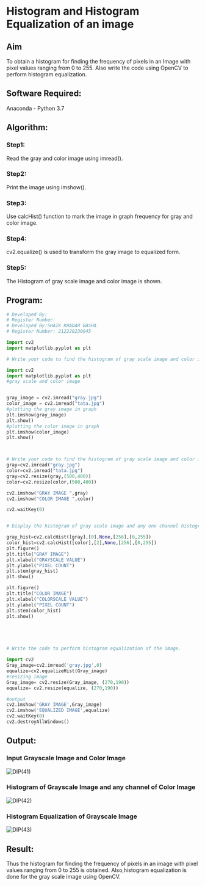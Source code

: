 # Histogram and Histogram Equalization of an image
## Aim
To obtain a histogram for finding the frequency of pixels in an Image with pixel values ranging from 0 to 255. Also write the code using OpenCV to perform histogram equalization.

## Software Required:
Anaconda - Python 3.7

## Algorithm:
### Step1:
Read the gray and color image using imread().
<br>

### Step2:
Print the image using imshow().
<br>

### Step3:
Use calcHist() function to mark the image in graph frequency for gray and color image.
<br>

### Step4:
cv2.equalize() is used to transform the gray image to equalized form.
<br>

### Step5:
The Histogram of gray scale image and color image is shown.
<br>

## Program:
```python
# Developed By:
# Register Number:
# Developed By:SHAIK KHADAR BASHA
# Register Number: 212220230045

import cv2
import matplotlib.pyplot as plt

# Write your code to find the histogram of gray scale image and color image channels.

import cv2
import matplotlib.pyplot as plt 
#gray scale and color image  


gray_image = cv2.imread("gray.jpg")
color_image = cv2.imread("tata.jpg")
#plotting the gray image in graph
plt.imshow(gray_image)
plt.show()
#plotting the color image in graph
plt.imshow(color_image)
plt.show()



# Write your code to find the histogram of gray scale image and color image channels.
gray=cv2.imread("gray.jpg")
color=cv2.imread("tata.jpg")
gray=cv2.resize(gray,(500,400))
color=cv2.resize(color,(500,400))

cv2.imshow("GRAY IMAGE ",gray)
cv2.imshow("COLOR IMAGE ",color)

cv2.waitKey(0)


# Display the histogram of gray scale image and any one channel histogram from color image

gray_hist=cv2.calcHist([gray],[0],None,[256],[0,255])
color_hist=cv2.calcHist([color],[2],None,[256],[0,255])
plt.figure()
plt.title("GRAY IMAGE")
plt.xlabel("GRAYSCALE VALUE")
plt.ylabel("PIXEL COUNT")
plt.stem(gray_hist)
plt.show()

plt.figure()
plt.title("COLOR IMAGE")
plt.xlabel("COLORSCALE VALUE")
plt.ylabel("PIXEL COUNT")
plt.stem(color_hist)
plt.show()





# Write the code to perform histogram equalization of the image. 

import cv2
Gray_image=cv2.imread('gray.jpg',0)
equalize=cv2.equalizeHist(Gray_image)
#resizing image 
Gray_image= cv2.resize(Gray_image, (270,190))
equalize= cv2.resize(equalize, (270,190))

#output
cv2.imshow('GRAY IMAGE',Gray_image)
cv2.imshow('EQUALIZED IMAGE',equalize)
cv2.waitKey(0)
cv2.destroyAllWindows()

```
## Output:
### Input Grayscale Image and Color Image

![DIP(41)](https://user-images.githubusercontent.com/75235233/165124011-b9e5d36d-b3ec-4982-8497-e18c415d6bfa.png)


### Histogram of Grayscale Image and any channel of Color Image

![DIP(42)](https://user-images.githubusercontent.com/75235233/165124055-840bc7b4-b550-4c7e-95c5-0fc637f3887d.png)


### Histogram Equalization of Grayscale Image

![DIP(43)](https://user-images.githubusercontent.com/75235233/165124242-074a6aec-fed7-432d-960d-f18b1d00a183.png)


## Result: 
Thus the histogram for finding the frequency of pixels in an image with pixel values ranging from 0 to 255 is obtained. Also,histogram equalization is done for the gray scale image using OpenCV.
